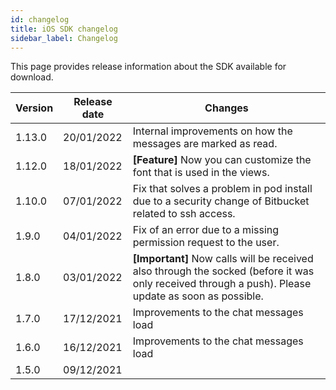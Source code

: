 ```yaml
---
id: changelog
title: iOS SDK changelog
sidebar_label: Changelog
---
```


This page provides release information about the SDK available for download.



| Version | Release date | Changes                                                           |
| ------- | ------------ | ----------------------------------------------------------------- |
| 1.13.0  | 20/01/2022   | Internal improvements on how the messages are marked as read.     |
| 1.12.0  | 18/01/2022   | **\[Feature\]** Now you can customize the font that is used in the views. |
| 1.10.0  | 07/01/2022   | Fix that solves a problem in pod install due to a security change of Bitbucket related to ssh access. |
| 1.9.0   | 04/01/2022   | Fix of an error due to a missing permission request to the user. |
| 1.8.0   | 03/01/2022   | **\[Important\]** Now calls will be received also through the socked (before it was only received through a push). Please update as soon as possible. |
| 1.7.0   | 17/12/2021   | Improvements to the chat messages load                           |
| 1.6.0   | 16/12/2021   | Improvements to the chat messages load                           |
| 1.5.0   | 09/12/2021   |                                                                  |
